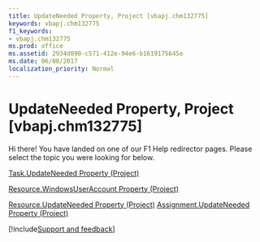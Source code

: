 ```yaml
---
title: UpdateNeeded Property, Project [vbapj.chm132775]
keywords: vbapj.chm132775
f1_keywords:
- vbapj.chm132775
ms.prod: office
ms.assetid: 2934d090-c571-412e-94e6-b1619175645e
ms.date: 06/08/2017
localization_priority: Normal
---
```



# UpdateNeeded Property, Project [vbapj.chm132775]

Hi there! You have landed on one of our F1 Help redirector pages. Please select the topic you were looking for below.

[Task.UpdateNeeded Property (Project)](https://msdn.microsoft.com/library/414c3d6c-f627-bf8e-4436-2dce9af3885f%28Office.15%29.aspx)

[Resource.WindowsUserAccount Property (Project)](https://msdn.microsoft.com/library/3183283f-3a35-c6da-8d5d-40fb3fd39bc2%28Office.15%29.aspx)

[Resource.UpdateNeeded Property (Project)](https://msdn.microsoft.com/library/2227b672-f2ef-0b7c-2970-59942bcaa86f%28Office.15%29.aspx)
[Assignment.UpdateNeeded Property (Project)](https://msdn.microsoft.com/library/5a98cd9e-b467-6bdf-e17f-cf96ee7cf15e%28Office.15%29.aspx)

[!include[Support and feedback](~/includes/feedback-boilerplate.md)]